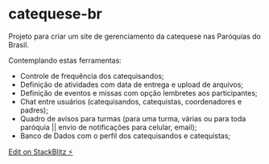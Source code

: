 # catequese-br

Projeto para criar um site de gerenciamento da catequese nas Paróquias do Brasil.

Contemplando estas ferramentas:
  - Controle de frequência dos catequisandos;
  - Definição de atividades com data de entrega e upload de arquivos;
  - Definição de eventos e missas com opção lembretes aos participantes;
  - Chat entre usuários (catequisandos, catequistas, coordenadores e padres);
  - Quadro de avisos para turmas (para uma turma, várias ou para toda paróquia || envio de notificações para celular, email);
  - Banco de Dados com o perfil dos catequisandos e catequistas; 

[Edit on StackBlitz ⚡️](https://stackblitz.com/edit/catequese-br)
